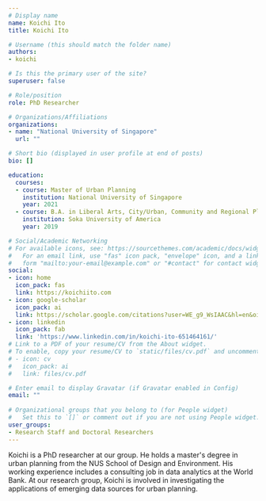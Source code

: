 ```yaml
---
# Display name
name: Koichi Ito
title: Koichi Ito

# Username (this should match the folder name)
authors:
- koichi

# Is this the primary user of the site?
superuser: false

# Role/position
role: PhD Researcher

# Organizations/Affiliations
organizations:
- name: "National University of Singapore"
  url: ""

# Short bio (displayed in user profile at end of posts)
bio: []

education:
  courses:
  - course: Master of Urban Planning
    institution: National University of Singapore
    year: 2021
  - course: B.A. in Liberal Arts, City/Urban, Community and Regional Planning
    institution: Soka University of America
    year: 2019

# Social/Academic Networking
# For available icons, see: https://sourcethemes.com/academic/docs/widgets/#icons
#   For an email link, use "fas" icon pack, "envelope" icon, and a link in the
#   form "mailto:your-email@example.com" or "#contact" for contact widget.
social:
- icon: home
  icon_pack: fas
  link: https://koichiito.com
- icon: google-scholar
  icon_pack: ai
  link: https://scholar.google.com/citations?user=WE_g9_WsIAAC&hl=en&oi=sra
- icon: linkedin
  icon_pack: fab
  link: 'https://www.linkedin.com/in/koichi-ito-651464161/'
# Link to a PDF of your resume/CV from the About widget.
# To enable, copy your resume/CV to `static/files/cv.pdf` and uncomment the lines below.  
# - icon: cv
#   icon_pack: ai
#   link: files/cv.pdf

# Enter email to display Gravatar (if Gravatar enabled in Config)
email: ""
  
# Organizational groups that you belong to (for People widget)
#   Set this to `[]` or comment out if you are not using People widget.  
user_groups:
- Research Staff and Doctoral Researchers
---
```


Koichi is a PhD researcher at our group. 
He holds a master's degree in urban planning from the NUS School of Design and Environment.
His working experience includes a consulting job in data analytics at the World Bank.
At our research group, Koichi is involved in investigating the applications of emerging data sources for urban planning.
